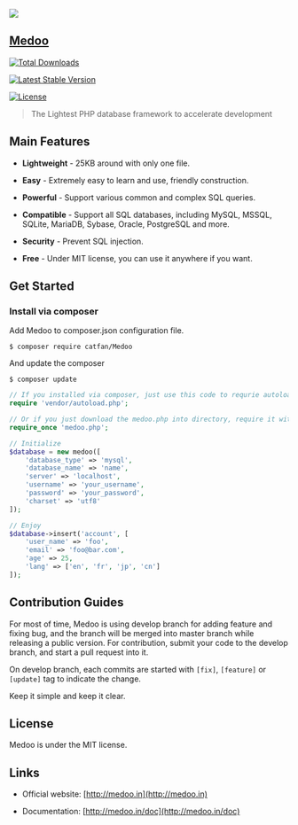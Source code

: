 ![](https://raw.githubusercontent.com/catfan/Medoo/develop/src/medoo-logo.png)

## [Medoo](http://medoo.in)

[![Total Downloads](https://poser.pugx.org/catfan/medoo/downloads)](https://packagist.org/packages/catfan/medoo)

[![Latest Stable Version](https://poser.pugx.org/catfan/medoo/v/stable)](https://packagist.org/packages/catfan/medoo)

[![License](https://poser.pugx.org/catfan/medoo/license)](https://packagist.org/packages/catfan/medoo)

> The Lightest PHP database framework to accelerate development

## Main Features

* **Lightweight** - 25KB around with only one file.

* **Easy** - Extremely easy to learn and use, friendly construction.

* **Powerful** - Support various common and complex SQL queries.

* **Compatible** - Support all SQL databases, including MySQL, MSSQL, SQLite, MariaDB, Sybase, Oracle, PostgreSQL and more.

* **Security** - Prevent SQL injection.

* **Free** - Under MIT license, you can use it anywhere if you want.

## Get Started

### Install via composer

Add Medoo to composer.json configuration file.
```
$ composer require catfan/Medoo
```

And update the composer
```
$ composer update
```

```php
// If you installed via composer, just use this code to requrie autoloader on the top of your projects.
require 'vendor/autoload.php';

// Or if you just download the medoo.php into directory, require it with the correct path.
require_once 'medoo.php';

// Initialize
$database = new medoo([
    'database_type' => 'mysql',
    'database_name' => 'name',
    'server' => 'localhost',
    'username' => 'your_username',
    'password' => 'your_password',
    'charset' => 'utf8'
]);

// Enjoy
$database->insert('account', [
    'user_name' => 'foo',
    'email' => 'foo@bar.com',
    'age' => 25,
    'lang' => ['en', 'fr', 'jp', 'cn']
]);
```

## Contribution Guides

For most of time, Medoo is using develop branch for adding feature and fixing bug, and the branch will be merged into master branch while releasing a public version. For contribution, submit your code to the develop branch, and start a pull request into it.

On develop branch, each commits are started with `[fix]`, `[feature]` or `[update]` tag to indicate the change.

Keep it simple and keep it clear.

## License

Medoo is under the MIT license.

## Links

* Official website: [http://medoo.in](http://medoo.in)

* Documentation: [http://medoo.in/doc](http://medoo.in/doc)